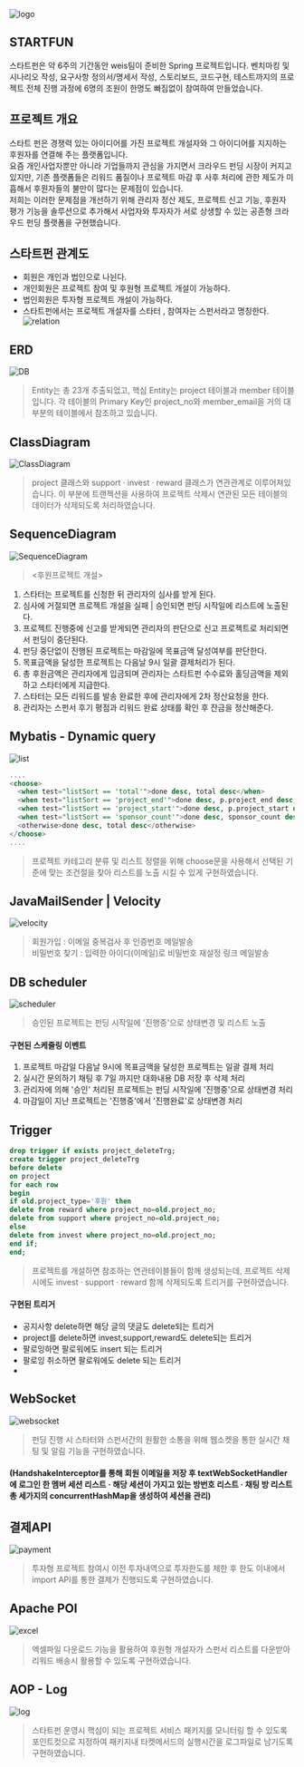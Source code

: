 ![logo](https://user-images.githubusercontent.com/78418562/125244282-1a0b1e80-e32a-11eb-8b68-f86a26cb173e.jpg)

## STARTFUN 
스타트펀은 약 6주의 기간동안 weis팀이 준비한 Spring 프로젝트입니다. 
벤치마킹 및 시나리오 작성, 요구사항 정의서/명세서 작성, 스토리보드, 코드구현, 테스트까지의 
프로젝트 전체 진행 과정에 6명의 조원이 한명도 빠짐없이 참여하여 만들었습니다.

## 프로젝트 개요
스타트 펀은 경쟁력 있는 아이디어를 가진 프로젝트 개설자와 그 아이디어를 지지하는 후원자를 연결해 주는 플랫폼입니다.<br>
요즘 개인사업자뿐만 아니라 기업들까지 관심을 가지면서 크라우드 펀딩 시장이 커지고 있지만,
기존 플랫폼들은 리워드 품질이나 프로젝트 마감 후 사후 처리에 관한 제도가 미흡해서
후원자들의 불만이 많다는 문제점이 있습니다.<br>
저희는 이러한 문제점을 개선하기 위해 관리자 정산 제도, 프로젝트 신고 기능, 후원자 평가 기능을 솔루션으로 추가해서 
사업자와 투자자가 서로 상생할 수 있는 공존형 크라우드 펀딩 플랫폼을 구현했습니다.

## 스타트펀 관계도
* 회원은 개인과 법인으로 나뉜다.
* 개인회원은 프로젝트 참여 및 후원형 프로젝트 개설이 가능하다.
* 법인회원은 투자형 프로젝트 개설이 가능하다.
* 스타트펀에서는 프로젝트 개설자를 스타터 , 참여자는 스펀서라고 명칭한다.
![relation](https://user-images.githubusercontent.com/78418562/125282749-b0ebd100-e352-11eb-9f2c-3c42b4a9ebdb.jpg)

## ERD
![DB](https://user-images.githubusercontent.com/78418562/125284294-3f148700-e354-11eb-90a8-b3eecb642a8e.png)
> Entity는 총 23개 추출되었고, 핵심 Entity는 project 테이블과 member 테이블입니다. 각 테이블의 Primary Key인 project_no와 member_email을 거의 대부분의 테이블에서 참조하고 있습니다.

## ClassDiagram
![ClassDiagram](https://user-images.githubusercontent.com/78418562/125282755-b2b59480-e352-11eb-9256-9fe78bf18590.png)
> project 클래스와  support · invest · reward 클래스가 연관관계로 이루어져있습니다. 이 부분에 트랜젝션을 사용하여 프로젝트 삭제시 연관된 모든 테이블의 데이터가 삭제되도록 처리하였습니다.

## SequenceDiagram
![SequenceDiagram](https://user-images.githubusercontent.com/78418562/125282762-b34e2b00-e352-11eb-8e0a-d9b4332029f5.png)
> <후원프로젝트 개설>
1. 스타터는 프로젝트를 신청한 뒤 관리자의 심사를 받게 된다.
2. 심사에 거절되면 프로젝트 개설을 실패 | 승인되면 펀딩 시작일에 리스트에 노출된다.
3. 프로젝트 진행중에 신고를 받게되면 관리자의 판단으로 신고 프로젝트로 처리되면서 펀딩이 중단된다.
4. 펀딩 중단없이 진행된 프로젝트는 마감일에 목표금액 달성여부를 판단한다.
5. 목표금액을 달성한 프로젝트는 다음날 9시 일괄 결제처리가 된다.
6. 총 후원금액은 관리자에게 입금되며 관리자는 스타트펀 수수료와 홀딩금액을 제외하고 스타터에게 지급한다.
7. 스타터는 모든 리워드를 발송 완료한 후에 관리자에게 2차 정산요청을 한다.
8. 관리자는 스펀서 후기 평점과 리워드 완료 상태를 확인 후 잔금을 정산해준다.

## Mybatis - Dynamic query
![list](https://user-images.githubusercontent.com/78418562/125294432-37a6ab00-e35f-11eb-8e85-256e281f7add.gif)
```sql
....
<choose>
  <when test="listSort == 'total'">done desc, total desc</when>                     
  <when test="listSort == 'project_end'">done desc, p.project_end desc, dday</when>        
  <when test="listSort == 'project_start'">done desc, p.project_start desc</when>   
  <when test="listSort == 'sponsor_count'">done desc, sponsor_count desc</when> 
  <otherwise>done desc, total desc</otherwise>        
</choose>
....
```
> 프로젝트 카테고리 분류 및 리스트 정렬을 위해 choose문을 사용해서 선택된 기준에 맞는 조건절을 찾아 리스트를 노출 시킬 수 있게 구현하였습니다.

## JavaMailSender | Velocity
![velocity](https://user-images.githubusercontent.com/78418562/125288526-35d9e900-e359-11eb-8a58-69228eb12ec3.jpg)
> 회원가입 : 이메일 중복검사 후 인증번호 메일발송<br>
> 비밀번호 찾기 : 입력한 아이디(이메일)로 비밀번호 재설정 링크 메일발송

## DB scheduler
![scheduler](https://user-images.githubusercontent.com/78418562/125289716-830a8a80-e35a-11eb-82cd-883fc0de566d.gif)
> 승인된 프로젝트는 펀딩 시작일에 '진행중'으로 상태변경 및 리스트 노출 <br>

#### 구현된 스케줄링 이벤트
1. 프로젝트 마감일 다음날 9시에 목표금액을 달성한 프로젝트는 일괄 결제 처리
2. 실시간 문의하기 채팅 후 7일 까지만 대화내용 DB 저장 후 삭제 처리
3. 관리자에 의해 '승인' 처리된 프로젝트는 펀딩 시작일에 '진행중'으로 상태변경 처리
4. 마감일이 지난 프로젝트는 '진행중'에서 '진행완료'로 상태변경 처리

## Trigger
```sql
drop trigger if exists project_deleteTrg;
create trigger project_deleteTrg
before delete
on project
for each row
begin
if old.project_type='후원' then
delete from reward where project_no=old.project_no;
delete from support where project_no=old.project_no;
else
delete from invest where project_no=old.project_no;
end if;
end;
```
> 프로젝트를 개설하면 참조하는 연관테이블들이 함께 생성되는데, 프로젝트 삭제시에도 invest · support · reward 함께 삭제되도록 트리거를 구현하였습니다.

#### 구현된 트리거
* 공지사항 delete하면 해당 글의 댓글도 delete되는 트리거
* project를 delete하면 invest,support,reward도 delete되는 트리거
* 팔로잉하면 팔로워에도 insert 되는 트리거
* 팔로잉 취소하면 팔로워에도 delete 되는 트리거
* 
## WebSocket
![websocket](https://user-images.githubusercontent.com/78418562/125291540-7b4be580-e35c-11eb-9d67-125ca3993447.gif)
> 펀딩 진행 시 스타터와 스펀서간의 원활한 소통을 위해 웹소켓을 통한 실시간 채팅 및 알림 기능을 구현하였습니다. <br>
#### (HandshakeInterceptor를 통해 회원 이메일을 저장 후 textWebSocketHandler에 로그인 한 멤버 세션 리스트 · 해당 세션이 가지고 있는 방번호 리스트 · 채팅 방 리스트 총 세가지의 concurrentHashMap을 생성하여 세션을 관리)

## 결제API
![payment](https://user-images.githubusercontent.com/78418562/125299342-07154000-e364-11eb-80c2-a50b2ec4e204.jpg)
> 투자형 프로젝트 참여시 이전 투자내역으로 투자한도를 제한 후 한도 이내에서 import API를 통한 결제가 진행되도록 구현하였습니다.

## Apache POI
![excel](https://user-images.githubusercontent.com/78418562/125298228-edbfc400-e362-11eb-84c1-fd6032945df0.gif)
> 엑셀파일 다운로드 기능을 활용하여 후원형 개설자가 스펀서 리스트를 다운받아 리워드 배송시 활용할 수 있도록 구현하였습니다.

## AOP - Log
![log](https://user-images.githubusercontent.com/78418562/125295489-3c1f9380-e360-11eb-89d6-aec629210f76.jpg)
> 스타트펀 운영시 핵심이 되는 프로젝트 서비스 패키지를 모니터링 할 수 있도록 포인트컷으로 지정하여 
패키지내 타켓메서드의 실행시간을 로그파일로 남기도록 구현하였습니다.
